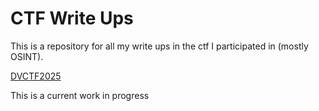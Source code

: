 # CTF Write Ups
This is a repository for all my write ups in the ctf I participated in (mostly OSINT). 

[DVCTF2025](/DVCTF_2025/README.md) 


This is a current work in progress